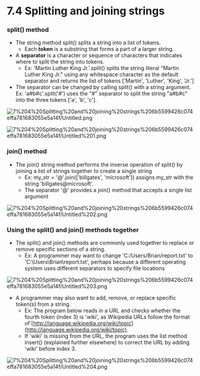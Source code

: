 # 7.4 Splitting and joining strings

### split() method

- The string method split() splits a string into a list of tokens.
    - Each **token** is a substring that forms a part of a larger string.
- A **separator** is a character or sequence of characters that indicates where to split the string into tokens.
    - Ex: 'Martin Luther King Jr.'.split() splits the string literal "Martin Luther King Jr." using any whitespace character as the default separator and returns the list of tokens ['Martin', 'Luther', 'King', 'Jr.']
- The separator can be changed by calling split() with a string argument. Ex: 'a#b#c'.split('#') uses the "#" separator to split the string "a#b#c" into the three tokens ['a', 'b', 'c'].

![7%204%20Splitting%20and%20joining%20strings%206b5599426c074effa781683055e5a14f/Untitled.png](7.4.1.png)

![7%204%20Splitting%20and%20joining%20strings%206b5599426c074effa781683055e5a14f/Untitled%201.png](7.4.2.png)

### join() method

- The join() string method performs the inverse operation of split() by joining a list of strings together to create a single string
    - Ex: my_str = '@'.join(['billgates', 'microsoft']) assigns my_str with the string 'billgates@microsoft'.
    - The separator '@' provides a join() method that accepts a single list argument

![7%204%20Splitting%20and%20joining%20strings%206b5599426c074effa781683055e5a14f/Untitled%202.png](7.4.3.png)

### Using the split() and join() methods together

- The split() and join() methods are commonly used together to replace or remove specific sections of a string.
    - Ex: A programmer may want to change 'C:/Users/Brian/report.txt' to 'C:\\Users\\Brian\\report.txt', perhaps because a different operating system uses different separators to specify file locations

![7%204%20Splitting%20and%20joining%20strings%206b5599426c074effa781683055e5a14f/Untitled%203.png](7.4.4.png)

- A programmer may also want to add, remove, or replace specific token(s) from a string.
    - Ex: The program below reads in a URL and checks whether the fourth token (index 3) is 'wiki', as Wikipedia URLs follow the format of [http://language.wikipedia.org/wiki/topic](http://language.wikipedia.org/wiki/topic).
    - If 'wiki' is missing from the URL, the program uses the list method insert() (explained further elsewhere) to correct the URL by adding 'wiki' before index 3.

![7%204%20Splitting%20and%20joining%20strings%206b5599426c074effa781683055e5a14f/Untitled%204.png](7.4.5.png)
